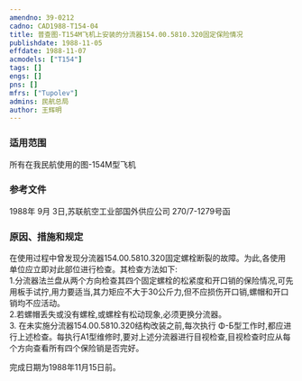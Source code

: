 ```yaml
---
amendno: 39-0212  
cadno: CAD1988-T154-04  
title: 普查图-T154M飞机上安装的分流器154.00.5810.320固定保险情况  
publishdate: 1988-11-05  
effdate: 1988-11-07  
acmodels: ["T154"]  
tags: []  
engs: []  
pns: []  
mfrs: ["Tupolev"]  
admins: 民航总局  
author: 王辉明  
---
```

  
### 适用范围  
所有在我民航使用的图-154M型飞机  
  
<!--more-->  
### 参考文件  
  1988年 9月 3日,苏联航空工业部国外供应公司 270/7-1279号函  
  
### 原因、措施和规定  

  在使用过程中曾发现分流器154.00.5810.320固定螺栓断裂的故障。为此,各使用单位应立即对此部位进行检查。其检查方法如下:  
  1.分流器法兰盘从两个方向检查其四个固定螺栓的松紧度和开口销的保险情况,可先用板手试拧,用力要适当,其力矩应不大于30公斤力,但不应损伤开口销,螺帽和开口销均不应活动。  
  2.若螺帽丢失或没有螺栓,或螺栓有松动现象,必须更换分流器。  
3. 在未实施分流器154.00.5810.320结构改装之前,每次执行 Φ-Б型工作时,都应进行上述检查。每执行A1型维修时,要对上述分流器进行目视检查,目视检查时应从每个方向查看所有四个保险销是否完好。  
  
完成日期为1988年11月15日前。  
